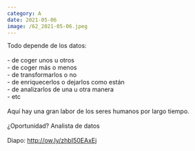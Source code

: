 ```yaml
--- 
category: A 
date: 2021-05-06 
image: /62_2021-05-06.jpeg 
--- 
```


Todo depende de los datos: <br><br>- de coger unos u otros<br>- de coger más o menos<br>- de transformarlos o no<br>- de enriquecerlos o dejarlos como están<br>- de analizarlos de una u otra manera<br>- etc<br><br>Aquí hay una gran labor de los seres humanos por largo tiempo.<br><br>¿Oportunidad? Analista de datos<br><br>Diapo:  http://ow.ly/zhbI50EAxEj